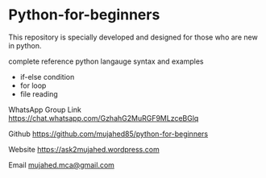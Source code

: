 # Python-for-beginners
This repository is specially developed and designed for those who are new in python.

complete reference python langauge syntax and examples


- if-else condition
- for loop
- file reading


WhatsApp Group Link https://chat.whatsapp.com/GzhahG2MuRGF9MLzceBGlq

Github https://github.com/mujahed85/python-for-beginners

Website https://ask2mujahed.wordpress.com

Email mujahed.mca@gmail.com

